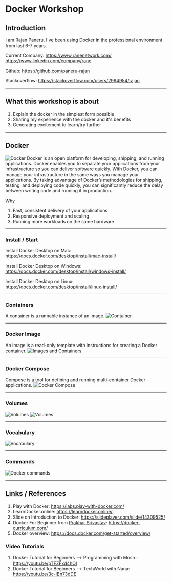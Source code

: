 # Docker Workshop

## Introduction

I am Rajan Paneru. I've been using Docker in the professional environment from last 6-7 years.

Current Company: https://www.ranenetwork.com/ https://www.linkedin.com/company/rane

Github: https://github.com/paneru-rajan

Stackoverflow: https://stackoverflow.com/users/2994954/rajan

---

## What this workshop is about

1. Explain the docker in the simplest form possible
2. Sharing my experience with the docker and it's benefits
3. Generating excitement to learn/try further

---

## Docker

![Docker](assets/docker_def.jpg)
Docker is an open platform for developing, shipping, and running applications. Docker enables you to separate your
applications from your infrastructure so you can deliver software quickly. With Docker, you can manage your
infrastructure in the same ways you manage your applications. By taking advantage of Docker’s methodologies for
shipping, testing, and deploying code quickly, you can significantly reduce the delay between writing code and running
it in production.

Why

1. Fast, consistent delivery of your applications
2. Responsive deployment and scaling
3. Running more workloads on the same hardware

---

### Install / Start

Install Docker Desktop on Mac: https://docs.docker.com/desktop/install/mac-install/

Install Docker Desktop on Windows: https://docs.docker.com/desktop/install/windows-install/

Install Docker Desktop on Linux: https://docs.docker.com/desktop/install/linux-install/

---

### Containers

A container is a runnable instance of an image.
![Container](assets/container.jpg)

---

### Docker Image

An image is a read-only template with instructions for creating a Docker container.
![Images and Containers](assets/image_and_container.jpg)

---

### Docker Compose

Compose is a tool for defining and running multi-container Docker applications.
![Docker Compose](assets/docker_compose.jpg)

---

### Volumes

![Volumes](assets/volumes.jpg)
![Volumes](assets/why_volumes.jpg)

---

### Vocabulary

![Vocabulary](assets/vocabulary.jpg)

---

### Commands

![Docker commands](assets/commands.jpg)


---

## Links / References

1. Play with Docker: https://labs.play-with-docker.com/
2. LearnDocker.online: https://learndocker.online/
3. Slide on Introduction to Docker: https://slideplayer.com/slide/14309525/
4. Docker For Beginner
   from [Prakhar Srivastav](https://github.com/prakhar1989/docker-curriculum): https://docker-curriculum.com/
5. Docker overview: https://docs.docker.com/get-started/overview/

### Video Tutorials

1. Docker Tutorial for Beginners --> Programming with Mosh : https://youtu.be/pTFZFxd4hOI
2. Docker Tutorial for Beginners --> TechWorld with Nana: https://youtu.be/3c-iBn73dDE
